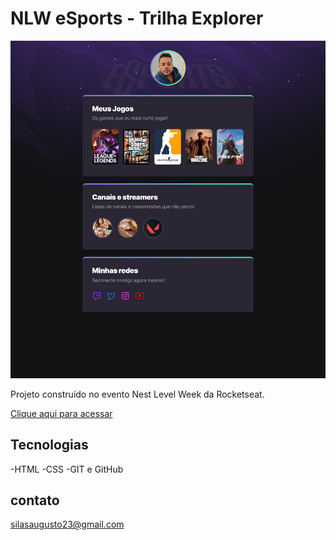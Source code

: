 # NLW eSports - Trilha Explorer

![preview](./.github/preview.png)

Projeto construído no evento Nest Level Week da Rocketseat.


[Clique aqui para acessar](https://silassmoura.github.io/nlw-esports-explorer)

## Tecnologias

-HTML
-CSS
-GIT e GitHub

## contato

silasaugusto23@gmail.com